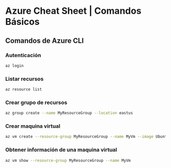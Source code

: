 # Azure Cheat Sheet | Comandos Básicos

## Comandos de Azure CLI

### Autenticación
```bash
az login
```
### Listar recursos
```bash
az resource list
```
### Crear grupo de recursos
```bash
az group create --name MyResourceGroup --location eastus
```
### Crear maquina virtual
```bash
az vm create --resource-group MyResourceGroup --name MyVm --image UbuntuLTS
```
### Obtener información de una maquina virtual
```bash
az vm show --resource-group MyResourceGroup --name MyVm
```
